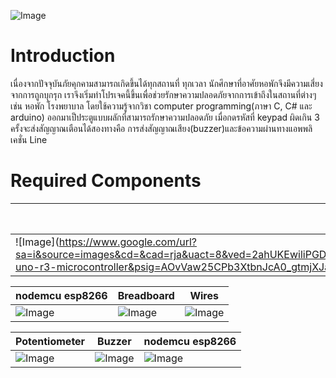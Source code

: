 ![Image](https://images.unsplash.com/photo-1501780392773-287d506245a5?auto=format&fit=crop&w=1950&q=80&ixid=dW5zcGxhc2guY29tOzs7Ozs%3D)

# Introduction
เนื่องจากปัจจุบันภัยคุกคามสามารถเกิดขึ้นได้ทุกสถานที่ ทุกเวลา นักศึกษาที่อาศัยหอพักจึงมีความเสี่ยงจากการถูกบุกรุก เราจึงเริ่มทำโปรเจคนี้ขึ้นเพื่อช่วยรักษาความปลอดภัยจากการเข้าถึงในสถานที่ต่างๆ เช่น หอพัก โรงพยาบาล โดยใช้ความรู้จากวิชา computer programming(ภาษา C, C# และ arduino) ออกมาเป็ประตูแบบผลักที่สามารถรักษาความปลอดภัย เมื่อกดรหัสที่ keypad ผิดเกิน 3 ครั้งจะส่งสัญญาณเตือนได้สองทางคือ การส่งสัญญาณเสียง(buzzer)และข้อความผ่านทางแอพพลิเคชั่น Line
# Required Components
| Arduino Uno  | 16X2 LCD | usb arduino |
|---------------|---------------|---------------|
|![Image](https://www.google.com/url?sa=i&source=images&cd=&cad=rja&uact=8&ved=2ahUKEwiliPGD0PrhAhWMPY8KHftnAo0QjRx6BAgBEAU&url=https%3A%2F%2Fwww.crazypi.com%2Farduino-uno-r3-microcontroller&psig=AOvVaw25CPb3XtbnJcA0_gtmjXJa&ust=1556810177002483|)|![Image](https://www.google.com/url?sa=i&source=images&cd=&cad=rja&uact=8&ved=2ahUKEwjTktHP0PrhAhVFKY8KHb-gAnsQjRx6BAgBEAU&url=http%3A%2F%2Fjebbush.co%2Fdisplay-lcd%2Fdisplay-lcd-display-lcd-16x2-backlight-azul-filipeflop%2F&psig=AOvVaw1vp-7xrrWUrymnOX7ey8iF&ust=1556810234540325)|![Image](https://www.google.com/url?sa=i&source=images&cd=&cad=rja&uact=8&ved=2ahUKEwjLxpz_0PrhAhUv7HMBHUm_DegQjRx6BAgBEAU&url=https%3A%2F%2Fwww.itead.cc%2Fusb-cable-type-a-to-type-b-50cm.html&psig=AOvVaw0oYxobeI-KT6rqGAtOcg2P&ust=1556810419637851)|

| nodemcu esp8266 | Breadboard | Wires |
|---------------|---------------|---------------|
|![Image](https://www.google.com/url?sa=i&source=images&cd=&cad=rja&uact=8&ved=2ahUKEwjK7_qW0_rhAhWEX3wKHVV9CI8QjRx6BAgBEAU&url=https%3A%2F%2Fwww.makerlab-electronics.com%2Fproduct%2Fnodemcu-v3-esp8266-esp-12e%2F&psig=AOvVaw18H8ckTUTWwMI4ZTnJeevF&ust=1556811031104518)|![Image](https://www.google.com/url?sa=i&source=images&cd=&cad=rja&uact=8&ved=2ahUKEwjb0um00_rhAhU9_XMBHepNAKoQjRx6BAgBEAU&url=https%3A%2F%2Fwww.sparkfun.com%2Fproducts%2F12615&psig=AOvVaw0Ihb7hPvsx_qtxh7Sz3zZi&ust=1556811087841989)|![Image](https://www.google.com/url?sa=i&source=images&cd=&cad=rja&uact=8&ved=2ahUKEwiCxLvY0_rhAhVl4HMBHXHjBTYQjRx6BAgBEAU&url=https%3A%2F%2Fwww.amazon.in%2FRobo-India-JW-C3-Jumper-Wire%2Fdp%2FB00YJ67SYW&psig=AOvVaw2pzUjsQ28M8kbeC2b4sPmf&ust=1556811123697471)|

| Potentiometer | Buzzer | nodemcu esp8266 |
|---------------|---------------|---------------|
|![Image](https://www.google.com/url?sa=i&source=images&cd=&cad=rja&uact=8&ved=2ahUKEwjews770_rhAhXYYysKHQNkBfkQjRx6BAgBEAU&url=https%3A%2F%2Fwww.sparkfun.com%2Fproducts%2F14624&psig=AOvVaw3pAjnB5brkZANUGyQ0Umh8&ust=1556811236407247)|![Image](https://www.google.com/url?sa=i&source=images&cd=&cad=rja&uact=8&ved=2ahUKEwiz0caU1PrhAhXFXCsKHQpHAwAQjRx6BAgBEAU&url=https%3A%2F%2Fmarket.samm.com%2Fbuzzer-en&psig=AOvVaw2Zg2QYDeteybfMgOL3IopK&ust=1556811270894950)|![Image]()|
